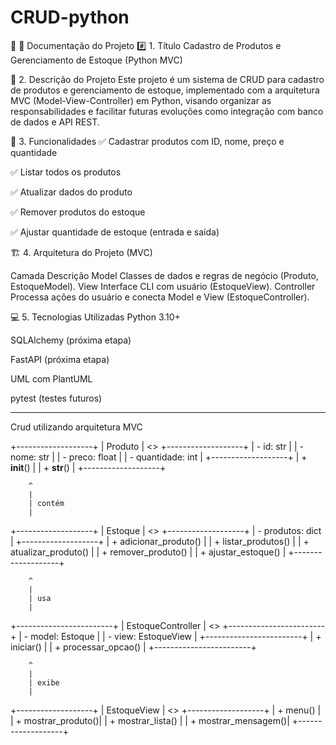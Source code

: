 # CRUD-python

📝 📌 Documentação do Projeto
#️⃣ 1. Título
Cadastro de Produtos e Gerenciamento de Estoque (Python MVC)

📄 2. Descrição do Projeto
Este projeto é um sistema de CRUD para cadastro de produtos e gerenciamento de estoque, implementado com a arquitetura MVC (Model-View-Controller) em Python, visando organizar as responsabilidades e facilitar futuras evoluções como integração com banco de dados e API REST.

🧩 3. Funcionalidades
✅ Cadastrar produtos com ID, nome, preço e quantidade

✅ Listar todos os produtos

✅ Atualizar dados do produto

✅ Remover produtos do estoque

✅ Ajustar quantidade de estoque (entrada e saída)

🏗️ 4. Arquitetura do Projeto (MVC)

Camada	Descrição
Model	Classes de dados e regras de negócio (Produto, EstoqueModel).
View	Interface CLI com usuário (EstoqueView).
Controller	Processa ações do usuário e conecta Model e View (EstoqueController).

💻 5. Tecnologias Utilizadas
Python 3.10+

SQLAlchemy (próxima etapa)

FastAPI (próxima etapa)

UML com PlantUML

pytest (testes futuros)

------------------------------------------------------------------------------------------------------------------------------------------------------------------------

Crud utilizando arquitetura MVC

+-------------------+
|     Produto       |    <<Model>>
+-------------------+
| - id: str         |
| - nome: str       |
| - preco: float    |
| - quantidade: int |
+-------------------+
| + __init__()      |
| + __str__()       |
+-------------------+

        ^
        |
        | contém
        |

+-------------------+
|    Estoque        |    <<Model>>
+-------------------+
| - produtos: dict  |
+-------------------+
| + adicionar_produto()   |
| + listar_produtos()     |
| + atualizar_produto()   |
| + remover_produto()     |
| + ajustar_estoque()     |
+-------------------+

        ^
        |
        | usa
        |

+------------------------+
| EstoqueController      |    <<Controller>>
+------------------------+
| - model: Estoque       |
| - view: EstoqueView    |
+------------------------+
| + iniciar()            |
| + processar_opcao()    |
+------------------------+

        ^
        |
        | exibe
        |

+-------------------+
|  EstoqueView      |    <<View>>
+-------------------+
| + menu()          |
| + mostrar_produto()|
| + mostrar_lista()  |
| + mostrar_mensagem()|
+-------------------+